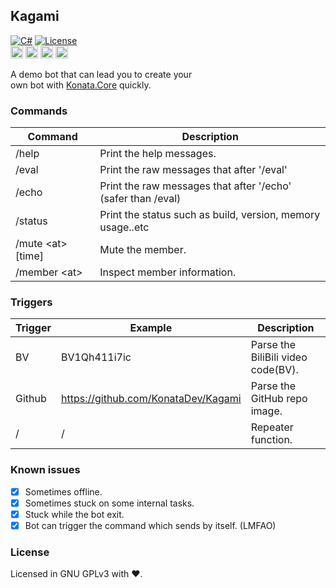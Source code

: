 ## Kagami 

[![C#](https://img.shields.io/badge/C%23-latest-green)](#)
[![License](https://img.shields.io/static/v1?label=LICENSE&message=GNU%20GPLv3&color=lightrey)](./blob/main/LICENSE)  
<img width="20" src="https://github.com/KonataDev/Konata.Core/raw/main/Resources/konata_icon_512_round64.png">
<img width="20" src="https://user-images.githubusercontent.com/17957399/157422004-2a367049-3243-4206-90f4-ecb3f033c5ab.png">
<img width="20" src="https://user-images.githubusercontent.com/17957399/155513020-dd912c37-a86f-4d67-b707-566418cbc152.png">
<img width="20" src="https://user-images.githubusercontent.com/17957399/157422071-0faf24e0-46c6-4617-8dc0-ba6eab193237.png">

A demo bot that can lead you to create your  
own bot with [Konata.Core](https://github.com/KonataDev/Konata.Core) quickly.

### Commands

| Command | Description |
| ------- | ----------- |
| /help   | Print the help messages. |
| /eval   | Print the raw messages that after '/eval' |
| /echo   | Print the raw messages that after '/echo' (safer than /eval) |
| /status | Print the status such as build, version, memory usage..etc |
| /mute \<at\> [time]   | Mute the member. |
| /member \<at\> | Inspect member information. |

### Triggers

| Trigger | Example | Description |
| ------- | ------- | ----------- |
| BV      | BV1Qh411i7ic | Parse the BiliBili video code(BV). |
| Github  | https://github.com/KonataDev/Kagami | Parse the GitHub repo image. |
|    /    |    /    | Repeater function. | 

### Known issues

- [x] Sometimes offline.
- [x] Sometimes stuck on some internal tasks.
- [x] Stuck while the bot exit.
- [x] Bot can trigger the command which sends by itself. (LMFAO)

### License

Licensed in GNU GPLv3 with ❤.
